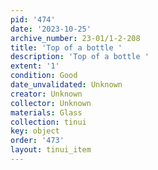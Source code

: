 ```yaml
---
pid: '474'
date: '2023-10-25'
archive_number: 23-01/1-2-208
title: 'Top of a bottle '
description: 'Top of a bottle '
extent: '1'
condition: Good
date_unvalidated: Unknown
creator: Unknown
collector: Unknown
materials: Glass
collection: tinui
key: object
order: '473'
layout: tinui_item
---
```

